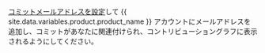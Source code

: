 [コミットメールアドレスを設定](/articles/setting-your-commit-email-address)して {{ site.data.variables.product.product_name }} アカウントにメールアドレスを追加し、コミットがあなたに関連付けられ、コントリビューショングラフに表示されるようにしてください。
